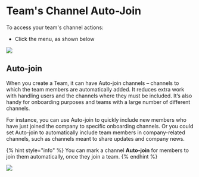 # Team's Channel Auto-Join

To access your team's channel actions:

* Click the menu, as shown below

![](../../../../.gitbook/assets/image%20%28371%29.png)

## Auto-join

When you create a Team, it can have Auto-join channels – channels to which the team members are automatically added. It reduces extra work with handling users and the channels where they must be included. It’s also handy for onboarding purposes and teams with a large number of different channels.

For instance, you can use Auto-join to quickly include new members who have just joined the company to specific onboarding channels. Or you could set Auto-join to automatically include team members in company-related channels, such as channels meant to share updates and company news.

{% hint style="info" %}
You can mark a channel **Auto-join** for members to join them automatically, once they join a team.
{% endhint %}

![](../../../../.gitbook/assets/image%20%28352%29.png)

